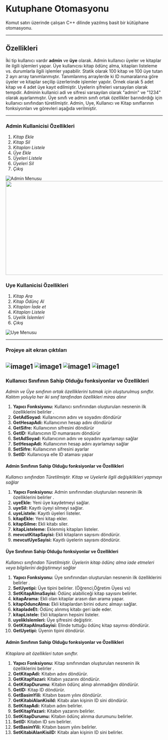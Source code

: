 # Kutuphane Otomasyonu
Komut satırı üzerinde çalışan C++ dilinde yazılmış basit bir kütüphane otomasyonu.

-----
## Özellikleri

İki tip kullanıcı vardır **admin** ve **üye** olarak. Admin kullanıcı üyeler ve kitaplar ile ilgili işlemleri yapar. Üye kullanıcısı kitap ödünç alma, kitapları listeleme vs. durumlarla ilgili işlemler yapabilir. Statik olarak 100 kitap ve 100 üye tutan 2 ayrı array tanımlanmıştır. Tanımlanmış arraylerde ki ID numaralarına göre üyeler ve kitaplar seçilip üzerlerinde işlemler yapılır. Örnek olarak 5 adet kitap ve 4 adet üye kayıt edilmiştir. Uyelerin şifreleri varsayılan olarak tempdir. Adminin kullanici adi ve sifresi varsayılan olarak "admin" ve "1234" olarak ayarlanmıştır. Üye sınıfı ve admin sınıfı ortak özellikler barındırdığı için kullanıcı sınıfından türetilmiştir. 
Admin, Uye, Kullanıcı ve Kitap sınıflarının fonksiyonları ve görevleri aşağıda verilmiştir.

-----------
### Admin Kullanicisi Özellikleri
1. *Kitap Ekle*
2. *Kitap Sil*
3. *Kitapları Listele*
4. *Üye Ekle*
5. *Üyeleri Listele*
6. *Üyeleri Sil*
7. *Çıkış*

![Admin Menusu](https://github.com/muhammedaltunisik/Kutuphane-Otomasyonu/blob/master/img/AdminHomaPage.png)
<img src="[https://mma.prnewswire.com/media/1513369/Educative_Logo.jpg](https://github.com/muhammedaltunisik/Kutuphane-Otomasyonu/blob/master/img/AdminHomaPage.png)"  width="600" height="300">

### Uye Kullanicisi Özellikleri
1. *Kitap Ara*
2. *Kitap Ödünç Al*
3. *Kitapları İade et*
4. *Kitapları Listele*
5. *Uyelik İslemleri*
6. *Çıkış*

![Uye Menusu](https://github.com/muhammedaltunisik/Kutuphane-Otomasyonu/blob/master/img/User1.png)

------------------
### Projeye ait ekran çıktıları
![image1](https://github.com/muhammedaltunisik/Kutuphane-Otomasyonu/blob/master/img/Login.png)
![image1](https://github.com/muhammedaltunisik/Kutuphane-Otomasyonu/blob/master/img/User2.png)
![image1](https://github.com/muhammedaltunisik/Kutuphane-Otomasyonu/blob/master/img/Admin1.png)
![image1](https://github.com/muhammedaltunisik/Kutuphane-Otomasyonu/blob/master/img/Admin2.png)
------------------

### Kullanıcı Sınıfının Sahip Olduğu fonksiyonlar ve Özellikleri
*Admin ve Üye sınıfının ortak özelliklerini tutmak için oluşturulmuş sınıftır. Kalıtım yoluyla her iki sınıf tarafından özellikleri miras alınır*

1. **Yapıcı Fonksiyonu:** Kullanıcı sınıfınından oluşturulan nesnenin ilk özelliklerini belirler .
2. **GetAdSoyad:** Kullanıcının adını ve soyadını döndürür
3. **GetHesapAdi:**  Kullanıcının hesap adını döndürür
4. **GetSifre:** Kullanıcının sifresini döndürür
5. **GetID:** Kullanıcının ID numarasını döndürür
6. **SetAdSoyad:** Kullanıcının adını ve soyadını ayarlamayı sağlar
7. **SetHesapAdi:** Kullanıcının hesap adını ayarlamayı sağlar
8. **SetSifre:** Kullanıcının sifresini ayarlar
9. **SetID:** Kullanıcıya elle ID ataması yapar

#### Admin Sınıfının Sahip Olduğu fonksiyonlar ve Özellikleri

*Kullanıcı sınıfından Türetilmiştir. Kitap ve Uyelerle ilgili değişiklikleri yapmayı sağlar*

1. **Yapıcı Fonksiyonu:** Admin sınıfınından oluşturulan nesnenin ilk özelliklerini belirler .
2. **uyeEkle:** Yeni üye kaydetmeyi sağlar.
3. **uyeSil:**  Kayıtlı üyeyi silmeyi sağlar.
4. **uyeListele:** Kayıtlı üyeleri listeler.
5. **kitapEkle:** Yeni kitap ekler.
6. **kitapSilme:** Ekli kitabı siler.
7. **kitapListeleme:** Eklenmiş kitapları listeler.
8. **mevcutKitapSayisi:** Ekli kitapların sayısını döndürür.
9. **mevcutUyeSayisi:** Kayıtlı üyelerin sayısını döndürür.

#### Üye Sınıfının Sahip Olduğu fonksiyonlar ve Özellikleri
*Kullanıcı sınıfından Türetilmiştir. Üyelerin kitap ödünç alma iade etmeleri veya bilgilerini değiştirmeyi sağlar*

1. **Yapıcı Fonksiyonu:** Üye sınıfınından oluşturulan nesnenin ilk özelliklerini belirler .
2. **SetUyetipi:** Üye tipini belirler. (Öğrenci,Öğretim Üyesi vs)
3. **SetKitapAlmaSayisi:**  Ödünç alabiliceği kitap sayısını belirler.
4. **kitapArama:** Ekli olan kitaplar arasın dan arama yapar.
5. **kitapOduncAlma:** Ekli kitaplardan birini odunc almayı sağlar.
6. **kitapIadeEt:** Ödünç alınmış kitabı geri iade eder.
7. **kitapListele:** Ekli kitapların hepsini listeler.
8. **uyelikIslemleri:** Üye şifresini değiştirir.
9. **GetKitapAlmaSayisi:** Elinde tuttuğu ödünç kitap sayınısı döndürür.
10. **GetUyetipi:** Üyenin tipini döndürür.

#### Admin Sınıfının Sahip Olduğu fonksiyonlar ve Özellikleri

*Kitaplara ait özellikleri tutan sınıftır.*

1. **Yapıcı Fonksiyonu:** Kitap sınıfınından oluşturulan nesnenin ilk özelliklerini belirler .
2. **GetKitapAdi:** Kitabın adını döndürür.
3. **GetKitapYazari:**  Kitabın yazarını döndürür.
4. **GetKitapDurumu:** Kitabın ödünç alınıp alınmadığını döndürür.
5. **GetID:** Kitap ID döndürür.
6. **GetBasimYili:** Kitabın basım yılını döndürür.
7. **GetKitabiAlanKisiId:** Kitabı alan kişinin ID sini döndürür.
8. **SetKitapAdi:** Kitabın adını belirler.
9. **SetKitapYazari:** Kitabın yazarını belirler.
10. **SetKitapDurumu:** Kitabın ödünç alınma durumunu belirler.
11. **SetID:** Kitabın ID sını belirler.
12. **SetBasimYili:** Kitabın basım yılını belirler.
13. **SetKitabiAlanKisiID:** Kitabı alan kişinin ID sini belirler.
